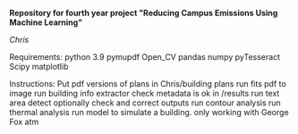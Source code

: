 **Repository for fourth year project "Reducing Campus Emissions Using Machine Learning"**

*Chris*

Requirements:
python 3.9
pymupdf
Open_CV
pandas
numpy
pyTesseract
Scipy
matplotlib

Instructions:
Put pdf versions of plans in Chris/building plans
run fits pdf to image
run building info extractor
check metadata is ok in /results
run text area detect
optionally check and correct outputs
run contour analysis
run thermal analysis
run model to simulate a building. only working with George Fox atm
